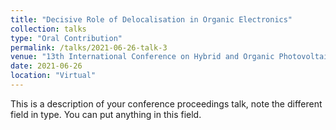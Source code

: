```yaml
---
title: "Decisive Role of Delocalisation in Organic Electronics"
collection: talks
type: "Oral Contribution"
permalink: /talks/2021-06-26-talk-3
venue: "13th International Conference on Hybrid and Organic Photovoltaics"
date: 2021-06-26
location: "Virtual"
---
```


This is a description of your conference proceedings talk, note the different field in type. You can put anything in this field.
